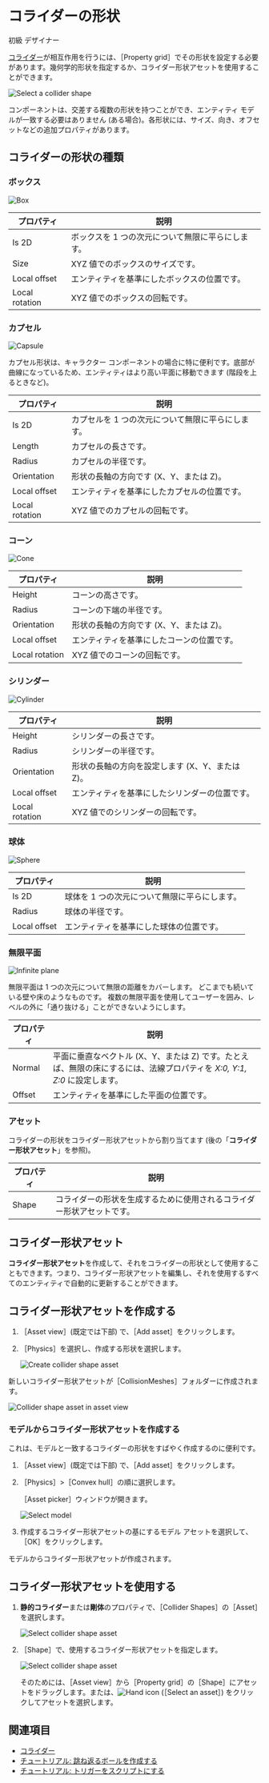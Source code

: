 # コライダーの形状

<span class="badge text-bg-primary">初級</span>
<span class="badge text-bg-success">デザイナー</span>

[コライダー](colliders.md)が相互作用を行うには、［Property grid］でその形状を設定する必要があります。幾何学的形状を指定するか、コライダー形状アセットを使用することができます。

![Select a collider shape](media/select-collider-shape.png)

コンポーネントは、交差する複数の形状を持つことができ、エンティティ モデルが一致する必要はありません (ある場合)。各形状には、サイズ、向き、オフセットなどの追加プロパティがあります。

## コライダーの形状の種類

### ボックス

![Box](media/box.png)

| プロパティ       | 説明 |
| -------------- |-------------|
| Is 2D | ボックスを 1 つの次元について無限に平らにします。 |
| Size    | XYZ 値でのボックスのサイズです。 |
| Local offset     | エンティティを基準にしたボックスの位置です。|
| Local rotation      | XYZ 値でのボックスの回転です。|

### カプセル

![Capsule](media/capsule.png)

カプセル形状は、キャラクター コンポーネントの場合に特に便利です。底部が曲線になっているため、エンティティはより高い平面に移動できます (階段を上るときなど)。

| プロパティ       | 説明 |
| -------------- |-------------|
| Is 2D | カプセルを 1 つの次元について無限に平らにします。|
| Length | カプセルの長さです。|
| Radius | カプセルの半径です。|
| Orientation | 形状の長軸の方向です (X、Y、または Z)。|
| Local offset     | エンティティを基準にしたカプセルの位置です。|
| Local rotation      | XYZ 値でのカプセルの回転です。|

### コーン

![Cone](media/cone.png)

| プロパティ       | 説明 |
| -------------- |-------------|
| Height | コーンの高さです。|
| Radius | コーンの下端の半径です。|
| Orientation | 形状の長軸の方向です (X、Y、または Z)。|
| Local offset     | エンティティを基準にしたコーンの位置です。|
| Local rotation      | XYZ 値でのコーンの回転です。|

### シリンダー

![Cylinder](media/cylinder.png)

| プロパティ       | 説明 |
| -------------- |-------------|
| Height | シリンダーの長さです。|
| Radius | シリンダーの半径です。|
| Orientation | 形状の長軸の方向を設定します (X、Y、または Z)。|
| Local offset     | エンティティを基準にしたシリンダーの位置です。|
| Local rotation      | XYZ 値でのシリンダーの回転です。|

### 球体

![Sphere](media/sphere.png)

| プロパティ       | 説明 |
| -------------- |-------------|
| Is 2D | 球体を 1 つの次元について無限に平らにします。 |
| Radius | 球体の半径です。|
| Local offset     | エンティティを基準にした球体の位置です。|

### 無限平面

![Infinite plane](media/infinite-plane.png)

無限平面は 1 つの次元について無限の距離をカバーします。
どこまでも続いている壁や床のようなものです。
複数の無限平面を使用してユーザーを囲み、レベルの外に「通り抜ける」ことができないようにします。

| プロパティ       | 説明 |
| -------------- |-------------|
| Normal  | 平面に垂直なベクトル (X、Y、または Z) です。たとえば、無限の床にするには、法線プロパティを _X:0, Y:1, Z:0_ に設定します。 |
| Offset     | エンティティを基準にした平面の位置です。|

### アセット

コライダーの形状をコライダー形状アセットから割り当てます (後の「**コライダー形状アセット**」を参照)。

| プロパティ       | 説明 |
| -------------- |-------------|
| Shape | コライダーの形状を生成するために使用されるコライダー形状アセットです。|

## コライダー形状アセット

**コライダー形状アセット**を作成して、それをコライダーの形状として使用することもできます。つまり、コライダー形状アセットを編集し、それを使用するすべてのエンティティで自動的に更新することができます。

## コライダー形状アセットを作成する

1. ［Asset view］(既定では下部) で、［Add asset］をクリックします。

2. ［Physics］を選択し、作成する形状を選択します。

    ![Create collider shape asset](media/create-collider-shape-asset.png)

新しいコライダー形状アセットが［CollisionMeshes］フォルダーに作成されます。

![Collider shape asset in asset view](media/collider-shape-in-asset-view.png)

### モデルからコライダー形状アセットを作成する

これは、モデルと一致するコライダーの形状をすばやく作成するのに便利です。

1. ［Asset view］(既定では下部) で、［Add asset］をクリックします。

2. ［Physics］>［Convex hull］の順に選択します。

   ［Asset picker］ウィンドウが開きます。

    ![Select model](media/select-model.png)

3. 作成するコライダー形状アセットの基にするモデル アセットを選択して、［OK］をクリックします。

モデルからコライダー形状アセットが作成されます。

## コライダー形状アセットを使用する

1. **静的コライダー**または**剛体**のプロパティで、［Collider Shapes］の［Asset］を選択します。

    ![Select collider shape asset](media/select-asset-collider-shape.png)

2. ［Shape］で、使用するコライダー形状アセットを指定します。

    ![Select collider shape asset](media/select-collider-shape-asset.png)

    そのためには、［Asset view］から［Property grid］の［Shape］にアセットをドラッグします。または、![Hand icon](~/manual/game-studio/media/hand-icon.png) (［Select an asset］) をクリックしてアセットを選択します。

## 関連項目

* [コライダー](colliders.md)
* [チュートリアル: 跳ね返るボールを作成する](create-a-bouncing-ball.md)
* [チュートリアル: トリガーをスクリプトにする](script-a-trigger.md)
